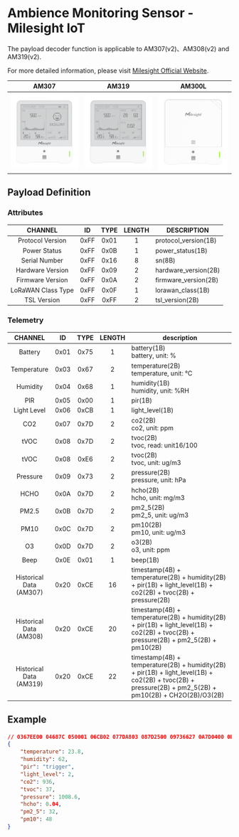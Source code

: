 # Ambience Monitoring Sensor - Milesight IoT

The payload decoder function is applicable to AM307(v2)、AM308(v2) and AM319(v2).

For more detailed information, please visit [Milesight Official Website](https://www.milesight.com/iot/product/lorawan-sensor/am319).

|        AM307        |        AM319        |        AM300L         |
| :-----------------: | :-----------------: | :-------------------: |
| ![AM307](AM307.png) | ![AM319](AM319.png) | ![AM300L](AM300L.png) |

## Payload Definition

### Attributes

|      CHANNEL       |  ID  | TYPE | LENGTH | DESCRIPTION          |
| :----------------: | :--: | :--: | :----: | -------------------- |
|  Protocol Version  | 0xFF | 0x01 |   1    | protocol_version(1B) |
|    Power Status    | 0xFF | 0x0B |   1    | power_status(1B)     |
|   Serial Number    | 0xFF | 0x16 |   8    | sn(8B)               |
|  Hardware Version  | 0xFF | 0x09 |   2    | hardware_version(2B) |
|  Firmware Version  | 0xFF | 0x0A |   2    | firmware_version(2B) |
| LoRaWAN Class Type | 0xFF | 0x0F |   1    | lorawan_class(1B)    |
|    TSL Version     | 0xFF | 0xFF |   2    | tsl_version(2B)      |

### Telemetry

|           CHANNEL            |  ID  | TYPE | LENGTH | description                                                                                                                                             |
| :--------------------------: | :--: | :--: | :----: | ------------------------------------------------------------------------------------------------------------------------------------------------------- |
|           Battery            | 0x01 | 0x75 |   1    | battery(1B)<br />battery, unit: %                                                                                                                       |
|         Temperature          | 0x03 | 0x67 |   2    | temperature(2B)<br />temperature, unit: ℃                                                                                                               |
|           Humidity           | 0x04 | 0x68 |   1    | humidity(1B)<br />humidity, unit: %RH                                                                                                                   |
|             PIR              | 0x05 | 0x00 |   1    | pir(1B)                                                                                                                                                 |
|         Light Level          | 0x06 | 0xCB |   1    | light_level(1B)                                                                                                                                         |
|             CO2              | 0x07 | 0x7D |   2    | co2(2B)<br />co2, unit: ppm                                                                                                                             |
|             tVOC             | 0x08 | 0x7D |   2    | tvoc(2B)<br />tvoc, read: unit16/100                                                                                                                    |
|             tVOC             | 0x08 | 0xE6 |   2    | tvoc(2B)<br />tvoc, unit: ug/m3                                                                                                                         |
|           Pressure           | 0x09 | 0x73 |   2    | pressure(2B)<br />pressure, unit: hPa                                                                                                                   |
|             HCHO             | 0x0A | 0x7D |   2    | hcho(2B)<br />hcho, unit: mg/m3                                                                                                                         |
|            PM2.5             | 0x0B | 0x7D |   2    | pm2_5(2B)<br />pm2_5, unit: ug/m3                                                                                                                       |
|             PM10             | 0x0C | 0x7D |   2    | pm10(2B)<br />pm10, unit: ug/m3                                                                                                                         |
|              O3              | 0x0D | 0x7D |   2    | o3(2B)<br />o3, unit: ppm                                                                                                                               |
|             Beep             | 0x0E | 0x01 |   1    | beep(1B)                                                                                                                                                |
| Historical Data<br />(AM307) | 0x20 | 0xCE |   16   | timestamp(4B) + temperature(2B) + humidity(2B) + pir(1B) + light_level(1B) + co2(2B) + tvoc(2B) + pressure(2B)                                          |
| Historical Data<br />(AM308) | 0x20 | 0xCE |   20   | timestamp(4B) + temperature(2B) + humidity(2B) + pir(1B) + light_level(1B) + co2(2B) + tvoc(2B) + pressure(2B) + pm2_5(2B) + pm10(2B)                   |
| Historical Data<br />(AM319) | 0x20 | 0xCE |   22   | timestamp(4B) + temperature(2B) + humidity(2B) + pir(1B) + light_level(1B) + co2(2B) + tvoc(2B) + pressure(2B) + pm2_5(2B) + pm10(2B) + CH2O(2B)/O3(2B) |

## Example

```json
// 0367EE00 04687C 050001 06CB02 077DA803 087D2500 09736627 0A7D0400 0B7D2000 0C7D3000
{
    "temperature": 23.8,
    "humidity": 62,
    "pir": "trigger",
    "light_level": 2,
    "co2": 936,
    "tvoc": 37,
    "pressure": 1008.6,
    "hcho": 0.04,
    "pm2_5": 32,
    "pm10": 48
}
```
